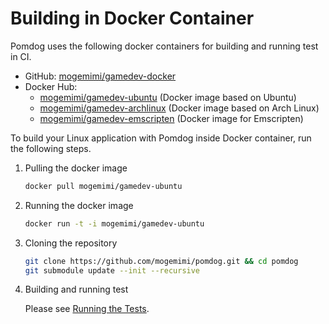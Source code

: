 # Building in Docker Container

Pomdog uses the following docker containers for building and running test in CI.

- GitHub: [mogemimi/gamedev-docker](https://github.com/mogemimi/gamedev-docker)
- Docker Hub:
  - [mogemimi/gamedev-ubuntu](https://hub.docker.com/r/mogemimi/gamedev-ubuntu) (Docker image based on Ubuntu)
  - [mogemimi/gamedev-archlinux](https://hub.docker.com/r/mogemimi/gamedev-archlinux) (Docker image based on Arch Linux)
  - [mogemimi/gamedev-emscripten](https://hub.docker.com/r/mogemimi/gamedev-emscripten/) (Docker image for Emscripten)

To build your Linux application with Pomdog inside Docker container, run the following steps.

1. Pulling the docker image

    ```sh
    docker pull mogemimi/gamedev-ubuntu
    ```

2. Running the docker image

    ```sh
    docker run -t -i mogemimi/gamedev-ubuntu
    ```

3. Cloning the repository

    ```sh
    git clone https://github.com/mogemimi/pomdog.git && cd pomdog
    git submodule update --init --recursive
    ```

4. Building and running test

    Please see [Running the Tests](Running-the-Tests.md).

